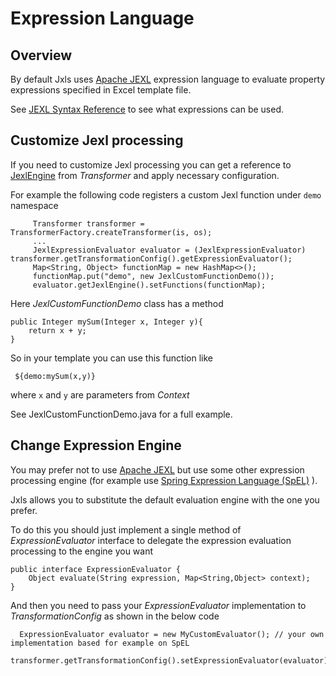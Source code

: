 Expression Language
===================

Overview
--------
By default Jxls uses [Apache JEXL](http://commons.apache.org/proper/commons-jexl/) expression language to evaluate property expressions specified in Excel template file.

See [JEXL Syntax Reference](http://commons.apache.org/proper/commons-jexl/reference/syntax.html) to see what expressions can be used.

Customize Jexl processing
-----------------------------
If you need to customize Jexl processing you can get a reference to [JexlEngine](https://commons.apache.org/proper/commons-jexl/javadocs/apidocs-2.1/org/apache/commons/jexl2/JexlEngine.html) from *Transformer* and apply necessary configuration.

For example the following code registers a custom Jexl function under `demo` namespace
 
         Transformer transformer = TransformerFactory.createTransformer(is, os);
         ...
         JexlExpressionEvaluator evaluator = (JexlExpressionEvaluator) transformer.getTransformationConfig().getExpressionEvaluator();
         Map<String, Object> functionMap = new HashMap<>();
         functionMap.put("demo", new JexlCustomFunctionDemo());
         evaluator.getJexlEngine().setFunctions(functionMap);

Here *JexlCustomFunctionDemo* class has a method

    public Integer mySum(Integer x, Integer y){
        return x + y;
    }
    
So in your template you can use this function like
     
     ${demo:mySum(x,y)}
     
where `x` and `y` are parameters from *Context*
     
See JexlCustomFunctionDemo.java for a full example.      


Change Expression Engine
--------------------------
 
You may prefer not to use [Apache JEXL](http://commons.apache.org/proper/commons-jexl/) but use some other expression processing engine 
(for example use [Spring Expression Language (SpEL)](http://docs.spring.io/spring/docs/current/spring-framework-reference/html/expressions.html) ).

Jxls allows you to substitute the default evaluation engine with the one you prefer.

To do this you should just implement a single method of *ExpressionEvaluator* interface to delegate the expression evaluation processing to the engine you want 

    public interface ExpressionEvaluator {
        Object evaluate(String expression, Map<String,Object> context);
    }
        
And then you need to pass your *ExpressionEvaluator* implementation to *TransformationConfig* as shown in the below code
          
      ExpressionEvaluator evaluator = new MyCustomEvaluator(); // your own implementation based for example on SpEL
      transformer.getTransformationConfig().setExpressionEvaluator(evaluator);    
      
      